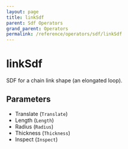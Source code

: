 ```yaml
---
layout: page
title: linkSdf
parent: Sdf Operators
grand_parent: Operators
permalink: /reference/operators/sdf/linkSdf
---
```


# linkSdf

SDF for a chain link shape (an elongated loop).

## Parameters

* Translate (`Translate`)
* Length (`Length`)
* Radius (`Radius`)
* Thickness (`Thickness`)
* Inspect (`Inspect`)
